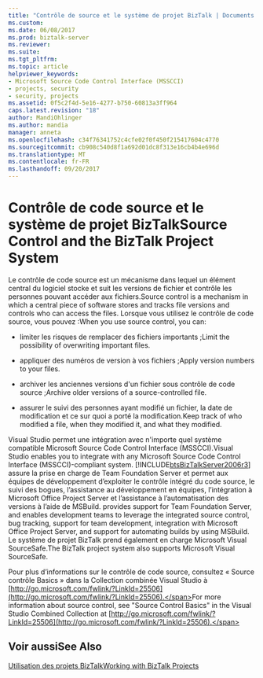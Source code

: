 ```yaml
---
title: "Contrôle de source et le système de projet BizTalk | Documents Microsoft"
ms.custom: 
ms.date: 06/08/2017
ms.prod: biztalk-server
ms.reviewer: 
ms.suite: 
ms.tgt_pltfrm: 
ms.topic: article
helpviewer_keywords:
- Microsoft Source Code Control Interface (MSSCCI)
- projects, security
- security, projects
ms.assetid: 0f5c2f4d-5e16-4277-b750-60813a3ff964
caps.latest.revision: "18"
author: MandiOhlinger
ms.author: mandia
manager: anneta
ms.openlocfilehash: c34f76341752c4cfe02f0f450f215417604c4770
ms.sourcegitcommit: cb908c540d8f1a692d01dc8f313e16cb4b4e696d
ms.translationtype: MT
ms.contentlocale: fr-FR
ms.lasthandoff: 09/20/2017
---
```

# <a name="source-control-and-the-biztalk-project-system"></a><span data-ttu-id="948cb-102">Contrôle de code source et le système de projet BizTalk</span><span class="sxs-lookup"><span data-stu-id="948cb-102">Source Control and the BizTalk Project System</span></span>
<span data-ttu-id="948cb-103">Le contrôle de code source est un mécanisme dans lequel un élément central du logiciel stocke et suit les versions de fichier et contrôle les personnes pouvant accéder aux fichiers.</span><span class="sxs-lookup"><span data-stu-id="948cb-103">Source control is a mechanism in which a central piece of software stores and tracks file versions and controls who can access the files.</span></span> <span data-ttu-id="948cb-104">Lorsque vous utilisez le contrôle de code source, vous pouvez :</span><span class="sxs-lookup"><span data-stu-id="948cb-104">When you use source control, you can:</span></span>  
  
-   <span data-ttu-id="948cb-105">limiter les risques de remplacer des fichiers importants ;</span><span class="sxs-lookup"><span data-stu-id="948cb-105">Limit the possibility of overwriting important files.</span></span>  
  
-   <span data-ttu-id="948cb-106">appliquer des numéros de version à vos fichiers ;</span><span class="sxs-lookup"><span data-stu-id="948cb-106">Apply version numbers to your files.</span></span>  
  
-   <span data-ttu-id="948cb-107">archiver les anciennes versions d'un fichier sous contrôle de code source ;</span><span class="sxs-lookup"><span data-stu-id="948cb-107">Archive older versions of a source-controlled file.</span></span>  
  
-   <span data-ttu-id="948cb-108">assurer le suivi des personnes ayant modifié un fichier, la date de modification et ce sur quoi a porté la modification.</span><span class="sxs-lookup"><span data-stu-id="948cb-108">Keep track of who modified a file, when they modified it, and what they modified.</span></span>  
  
 <span data-ttu-id="948cb-109">Visual Studio permet une intégration avec n'importe quel système compatible Microsoft Source Code Control Interface (MSSCCI).</span><span class="sxs-lookup"><span data-stu-id="948cb-109">Visual Studio enables you to integrate with any Microsoft Source Code Control Interface (MSSCCI)-compliant system.</span></span> [!INCLUDE[btsBizTalkServer2006r3](../includes/btsbiztalkserver2006r3-md.md)]<span data-ttu-id="948cb-110"> assure la prise en charge de Team Foundation Server et permet aux équipes de développement d’exploiter le contrôle intégré du code source, le suivi des bogues, l’assistance au développement en équipes, l’intégration à Microsoft Office Project Server et l’assistance à l’automatisation des versions à l’aide de MSBuild.</span><span class="sxs-lookup"><span data-stu-id="948cb-110"> provides support for Team Foundation Server, and enables development teams to leverage the integrated source control, bug tracking, support for team development, integration with Microsoft Office Project Server, and support for automating builds by using MSBuild.</span></span> <span data-ttu-id="948cb-111">Le système de projet BizTalk prend également en charge Microsoft Visual SourceSafe.</span><span class="sxs-lookup"><span data-stu-id="948cb-111">The BizTalk project system also supports Microsoft Visual SourceSafe.</span></span>  
  
 <span data-ttu-id="948cb-112">Pour plus d’informations sur le contrôle de code source, consultez « Source contrôle Basics » dans la Collection combinée Visual Studio à [http://go.microsoft.com/fwlink/?LinkId=25506](http://go.microsoft.com/fwlink/?LinkId=25506).</span><span class="sxs-lookup"><span data-stu-id="948cb-112">For more information about source control, see "Source Control Basics" in the Visual Studio Combined Collection at [http://go.microsoft.com/fwlink/?LinkId=25506](http://go.microsoft.com/fwlink/?LinkId=25506).</span></span>  
  
## <a name="see-also"></a><span data-ttu-id="948cb-113">Voir aussi</span><span class="sxs-lookup"><span data-stu-id="948cb-113">See Also</span></span>  
 [<span data-ttu-id="948cb-114">Utilisation des projets BizTalk</span><span class="sxs-lookup"><span data-stu-id="948cb-114">Working with BizTalk Projects</span></span>](../core/working-with-biztalk-projects.md)